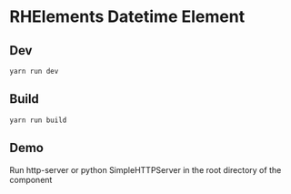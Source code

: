 # RHElements Datetime Element

## Dev
```
yarn run dev
```

## Build
```
yarn run build
```

## Demo
Run http-server or python SimpleHTTPServer in the root directory of the component
